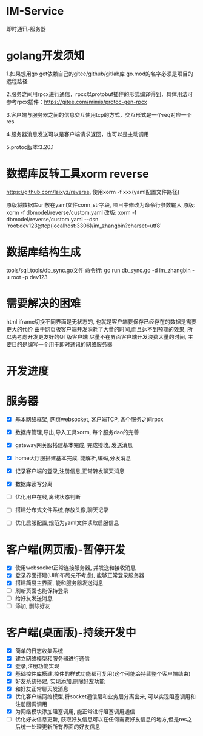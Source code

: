 # IM-Service

即时通讯-服务器

# golang开发须知

1.如果想用go get依赖自己的gitee/github/gitlab库
go.mod的名字必须是项目的远程路径

2.服务之间用rpcx进行通信，rpcx以protobuf插件的形式编译得到，具体用法可参考rpcx插件：https://gitee.com/mimis/protoc-gen-rpcx

3.客户端与服务器之间的信息交互使用tcp的方式，交互形式是一个req对应一个res

4.服务器消息发送可以是客户端请求返回，也可以是主动调用

5.protoc版本:3.20.1

# 数据库反转工具xorm reverse
https://github.com/laixyz/reverse, 使用xorm -f xxx(yaml配置文件路径)

原版将数据库url放在yaml文件conn_str字段, 项目中修改为命令行参数输入
原版: xorm -f dbmodel/reverse/custom.yaml
改版: xorm -f dbmodel/reverse/custom.yaml --dsn 'root:dev123@tcp(localhost:3306)/im_zhangbin?charset=utf8'

# 数据库结构生成
tools/sql_tools/db_sync.go文件
命令行: go run db_sync.go -d im_zhangbin -u root -p dev123

# 需要解决的困难
html iframe切换不同界面是无状态的, 也就是客户端要保存已经存在的数据是需要更大的代价
由于网页版客户端开发消耗了大量的时间,而且达不到预期的效果, 所以先考虑开发更友好的QT版客户端
尽量不在界面客户端开发浪费大量的时间, 主要目的是编写一个用于即时通讯的网络服务器

# 开发进度

# 服务器
- [x] 基本网络框架, 网页websocket, 客户端TCP, 各个服务之间rpcx
- [x] 数据库管理,导出,导入工具xorm, 每个服务dao的完善
- [x] gateway网关服搭建基本完成, 完成接收, 发送消息
- [x] home大厅服搭建基本完成, 能解析,编码,分发消息
- [x] 记录客户端的登录,注册信息,正常转发聊天消息
- [x] 数据库读写分离
- [ ] 优化用户在线,离线状态判断
- [ ] 搭建分布式文件系统,存放头像,聊天记录
- [ ] 优化启服配置,规范为yaml文件读取启服信息


# 客户端(网页版)-暂停开发
- [x] 使用websocket正常连接服务器, 并发送和接收消息
- [x] 登录界面搭建(UI和布局先不考虑), 能够正常登录服务器
- [x] 搭建简易主界面, 能和服务器发送消息
- [ ] 刷新页面也能保持登录
- [ ] 给好友发送消息
- [ ] 添加, 删除好友

# 客户端(桌面版)-持续开发中
- [x] 简单的日志收集系统
- [x] 建立网络模型和服务器进行通信
- [x] 登录,注册功能实现
- [x] 基础控件库搭建,控件的样式功能都可复用(这个可能会持续整个客户端结束)
- [x] 好友系统搭建, 实现添加,删除好友功能
- [x] 和好友正常聊天发消息
- [x] 优化客户端网络模型,将socket通信层和业务层分离出来, 可以实现阻塞调用和注册回调调用
- [x] 为网络模块添加阻塞调用, 能正常进行阻塞调用通信
- [ ] 优化好友信息更新, 获取好友信息可以在任何需要好友信息的地方,但是res之后统一处理更新所有界面的好友信息
